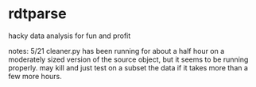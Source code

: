 # rdtparse
hacky data analysis for fun and profit

notes:
5/21
cleaner.py has been running for about a half hour on a moderately sized version of the source object, but it seems to be running properly. may kill and just test on a subset the data if it takes more than a few more hours.
